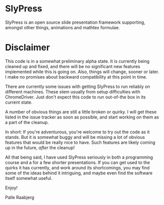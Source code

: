 SlyPress
=======
SlyPress is an open source slide presentation framework supporting, amongst other things, animations and mathtex formulae.

Disclaimer
==========
This code is in a somewhat preliminary alpha state. It is currently being cleaned up and fixed, and there will be no significant new features implemented while this is going on.
Also, things will change, sooner or later. I make no promises about backward compatibility at this point in time.

There are currently some issues with getting SlyPress to run reliably on different machines. These stem usually from setup difficulties with ChromeDriver. Just don't expect this code to run out-of-the box in its current state.

A number of obvious things are still a little broken or quirky. I will get these listed in the issue tracker as soon as possible, and start working on them as a part of the cleanup.

In short: If you're adventurous, you're welcome to try out the code as it stands. But it is somewhat buggy and will be missing a lot of obvious features that would be really nice to have. Such features are likely coming up in the future, *after* the cleanup!

All that being said, I have used SlyPress seriously in both a programming course and a for a few shorter presentations. If you can get used to the quirks it has currently, and work around its shortcomings, you may find some of the ideas behind it intriguing, and maybe even find the software itself somewhat useful.

Enjoy!

Palle Raabjerg

